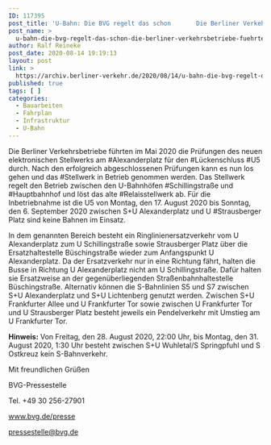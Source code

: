 ```yaml
---
ID: 117395
post_title: 'U-Bahn: Die BVG regelt das schon       Die Berliner Verkehrsbetriebe führten im Mai 2020 die Prüfungen des neuen elektronischen Stellwerks am Alexanderplatz für den Lückenschluss U5 durch., aus BVG'
post_name: >
  u-bahn-die-bvg-regelt-das-schon-die-berliner-verkehrsbetriebe-fuehrten-im-mai-2020-die-pruefungen-des-neuen-elektronischen-stellwerks-am-alexanderplatz-fuer-den-lueckenschluss-u5-durch-aus-bv
author: Ralf Reineke
post_date: 2020-08-14 19:19:13
layout: post
link: >
  https://archiv.berliner-verkehr.de/2020/08/14/u-bahn-die-bvg-regelt-das-schon-die-berliner-verkehrsbetriebe-fuehrten-im-mai-2020-die-pruefungen-des-neuen-elektronischen-stellwerks-am-alexanderplatz-fuer-den-lueckenschluss-u5-durch-aus-bv/
published: true
tags: [ ]
categories:
  - Bauarbeiten
  - Fahrplan
  - Infrastruktur
  - U-Bahn
---
```

<p style="font-weight: 400;">Die Berliner Verkehrsbetriebe führten im Mai 2020 die Prüfungen des neuen elektronischen Stellwerks am #Alexanderplatz für den #Lückenschluss #U5 durch. Nach den erfolgreich abgeschlossenen Prüfungen kann es nun los gehen und das #Stellwerk in Betrieb genommen werden. Das Stellwerk regelt den Betrieb zwischen den U-Bahnhöfen #Schillingstraße und #Hauptbahnhof und löst das alte #Relaisstellwerk ab. Für die Inbetriebnahme ist die U5 von Montag, den 17. August 2020 bis Sonntag, den 6. September 2020 zwischen S+U Alexanderplatz und U #Strausberger Platz sind keine Bahnen im Einsatz.</p>
<p style="font-weight: 400;">In dem genannten Bereich besteht ein Ringlinienersatzverkehr vom U Alexanderplatz zum U Schillingstraße sowie Strausberger Platz über die Ersatzhaltestelle Büschingstraße wieder zum Anfangspunkt U Alexanderplatz. Da der Ersatzverkehr nur in eine Richtung fährt, halten die Busse in Richtung U Alexanderplatz nicht am U Schillingstraße. Dafür halten sie Ersatzweise an der gegenüberliegenden Straßenbahnhaltestelle Büschingstraße. Alternativ können die S-Bahnlinien S5 und S7 zwischen S+U Alexanderplatz und S+U Lichtenberg genutzt werden. Zwischen S+U Frankfurter Allee und U Frankfurter Tor sowie zwischen U Frankfurter Tor und U Strausberger Platz besteht jeweils ein Pendelverkehr mit Umstieg am U Frankfurter Tor.</p>
<p style="font-weight: 400;"><strong>Hinweis:</strong> Von Freitag, den 28. August 2020, 22:00 Uhr, bis Montag, den 31. August 2020, 1:30 Uhr besteht zwischen S+U Wuhletal/S Springpfuhl und S Ostkreuz kein S-Bahnverkehr.</p>
<p style="font-weight: 400;">Mit freundlichen Grüßen</p>
<p style="font-weight: 400;">BVG-Pressestelle</p>
<p style="font-weight: 400;">Tel. +49 30 256-27901</p>
<p style="font-weight: 400;"><a href="http://www.bvg.de/presse" data-saferedirecturl="https://www.google.com/url?q=http://www.bvg.de/presse&amp;source=gmail&amp;ust=1598193953245000&amp;usg=AFQjCNFzdgwtx0eq-hL6NOXHB8k0KrCaEQ">www.bvg.de/presse</a></p>
<p style="font-weight: 400;"><a href="mailto:pressestelle@bvg.de">pressestelle@bvg.de</a></p>